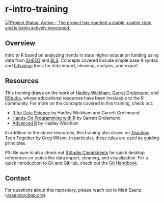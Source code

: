 # r-intro-training

[![Project Status: Active - The project has reached a stable, usable state and is being actively developed.](https://www.repostatus.org/badges/latest/active.svg)](https://www.repostatus.org/#active)

## Overview

Intro to R based on analyzing trends in state higher education funding using data from [SHEEO](https://shef.sheeo.org/data-downloads/) and [BLS](https://www.bls.gov/cpi/research-series/home.htm). Concepts covered include simple base R syntax and [tidyverse](https://www.tidyverse.org/) tools for data import, cleaning, analysis, and export.

## Resources

This training draws on the work of [Hadley Wickham](http://hadley.nz/), [Garret Grolemund](https://rstudio.com/speakers/garrett-grolemund/), and [RStudio](https://rstudio.com/), whose educational resources have been invaluable to the R community. For more on the concepts covered in this training, check out:

- [R for Data Science](https://r4ds.had.co.nz/) by Hadley Wickham and Garrett Grolemund
- [Hands-On Programming with R](https://rstudio-education.github.io/hopr/) by Garrett Grolemund
- [Advanced R](https://adv-r.hadley.nz/index.html) by Hadley Wickham

In addition to the above resources, this training also draws on [Teaching Tech Together](http://teachtogether.tech/en/index.html) by Greg Wilson. In particular, [these rules](http://teachtogether.tech/en/index.html#the-rules) are used as guiding principles.

PS: Be sure to also check out [RStudio Cheatsheets](https://rstudio.com/resources/cheatsheets/) for quick desktop references on topics like data import, cleaning, and visualization. For a quick introduction to Git and GitHub, check out the [Git Handbook](https://guides.github.com/introduction/git-handbook/).

## Contact

For questions about this repository, please reach out to Matt Saenz (vsaenz@cbpp.org).
